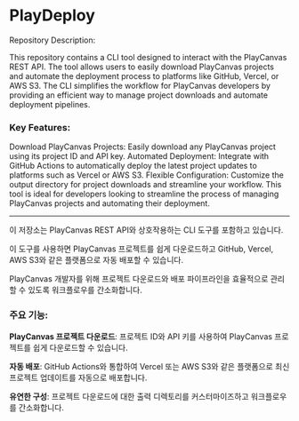 # PlayDeploy

Repository Description:

This repository contains a CLI tool designed to interact with the PlayCanvas REST API. The tool allows users to easily download PlayCanvas projects and automate the deployment process to platforms like GitHub, Vercel, or AWS S3. The CLI simplifies the workflow for PlayCanvas developers by providing an efficient way to manage project downloads and automate deployment pipelines.

### Key Features:
Download PlayCanvas Projects: Easily download any PlayCanvas project using its project ID and API key.
Automated Deployment: Integrate with GitHub Actions to automatically deploy the latest project updates to platforms such as Vercel or AWS S3.
Flexible Configuration: Customize the output directory for project downloads and streamline your workflow.
This tool is ideal for developers looking to streamline the process of managing PlayCanvas projects and automating their deployment.

------------------------------------------------------------

이 저장소는 PlayCanvas REST API와 상호작용하는 CLI 도구를 포함하고 있습니다.

이 도구를 사용하면 PlayCanvas 프로젝트를 쉽게 다운로드하고 GitHub, Vercel, AWS S3와 같은 플랫폼으로 자동 배포할 수 있습니다. 

PlayCanvas 개발자를 위해 프로젝트 다운로드와 배포 파이프라인을 효율적으로 관리할 수 있도록 워크플로우를 간소화합니다.


### 주요 기능:

**PlayCanvas 프로젝트 다운로드**: 프로젝트 ID와 API 키를 사용하여 PlayCanvas 프로젝트를 쉽게 다운로드할 수 있습니다.


**자동 배포**: GitHub Actions와 통합하여 Vercel 또는 AWS S3와 같은 플랫폼으로 최신 프로젝트 업데이트를 자동으로 배포합니다.


**유연한 구성**: 프로젝트 다운로드에 대한 출력 디렉토리를 커스터마이즈하고 워크플로우를 간소화합니다.

